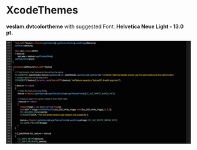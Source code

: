 # XcodeThemes
**veslam.dvtcolortheme** with suggested Font: **Helvetica Neue Light - 13.0 pt.**

![](https://raw.githubusercontent.com/veslam/XcodeThemes/master/veslam-screenshot.png)
